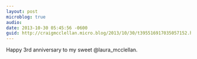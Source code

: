 ```yaml
---
layout: post
microblog: true
audio: 
date: 2013-10-30 05:45:56 -0600
guid: http://craigmcclellan.micro.blog/2013/10/30/t395516917035057152.html
---
```

Happy 3rd anniversary to my sweet @laura_mcclellan.

